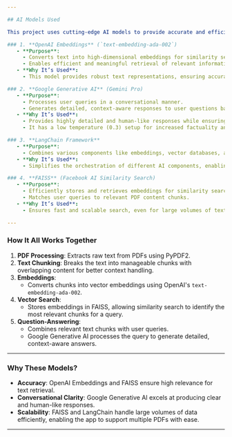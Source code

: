 ```yaml
---

## AI Models Used

This project uses cutting-edge AI models to provide accurate and efficient query handling for PDF content:

### 1. **OpenAI Embeddings** (`text-embedding-ada-002`)
   - **Purpose**: 
     - Converts text into high-dimensional embeddings for similarity search.
     - Enables efficient and meaningful retrieval of relevant information from the uploaded PDFs.
   - **Why It’s Used**: 
     - This model provides robust text representations, ensuring accurate matching between user queries and document content.

### 2. **Google Generative AI** (Gemini Pro)
   - **Purpose**:
     - Processes user queries in a conversational manner.
     - Generates detailed, context-aware responses to user questions based on the extracted PDF content.
   - **Why It’s Used**: 
     - Provides highly detailed and human-like responses while ensuring correctness when referencing provided content.
     - It has a low temperature (0.3) setup for increased factuality and precision.

### 3. **LangChain Framework**
   - **Purpose**:
     - Combines various components like embeddings, vector databases, and prompt templates into a seamless chain for question answering.
   - **Why It’s Used**:
     - Simplifies the orchestration of different AI components, enabling the app to focus on answering questions accurately and efficiently.

### 4. **FAISS** (Facebook AI Similarity Search)
   - **Purpose**:
     - Efficiently stores and retrieves embeddings for similarity search.
     - Matches user queries to relevant PDF content chunks.
   - **Why It’s Used**:
     - Ensures fast and scalable search, even for large volumes of text data.

---
```


### How It All Works Together

1. **PDF Processing**: Extracts raw text from PDFs using PyPDF2.
2. **Text Chunking**: Breaks the text into manageable chunks with overlapping content for better context handling.
3. **Embeddings**: 
   - Converts chunks into vector embeddings using OpenAI's `text-embedding-ada-002`.
4. **Vector Search**:
   - Stores embeddings in FAISS, allowing similarity search to identify the most relevant chunks for a query.
5. **Question-Answering**:
   - Combines relevant text chunks with user queries.
   - Google Generative AI processes the query to generate detailed, context-aware answers.

---

### Why These Models?

- **Accuracy**: OpenAI Embeddings and FAISS ensure high relevance for text retrieval.
- **Conversational Clarity**: Google Generative AI excels at producing clear and human-like responses.
- **Scalability**: FAISS and LangChain handle large volumes of data efficiently, enabling the app to support multiple PDFs with ease.

---
